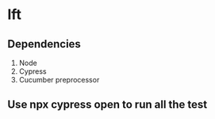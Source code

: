 # lft

## Dependencies
1. Node
2. Cypress
3. Cucumber preprocessor

## Use npx cypress open to run all the test
